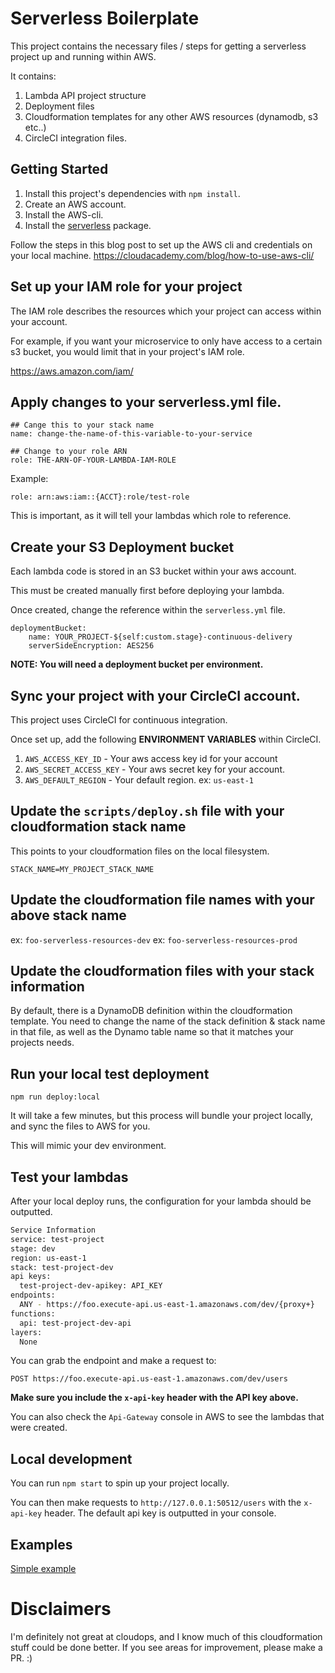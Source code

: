 # Serverless Boilerplate

This project contains the necessary files / steps for getting a serverless project up and running within AWS.

It contains:
1. Lambda API project structure
2. Deployment files
3. Cloudformation templates for any other AWS resources (dynamodb, s3 etc..)
4. CircleCI integration files.

## Getting Started

1. Install this project's dependencies with `npm install`.
2. Create an AWS account.
3. Install the AWS-cli.
4. Install the [serverless](https://serverless.com/framework/docs/getting-started/) package.

Follow the steps in this blog post to set up the AWS cli and credentials on your local machine.
https://cloudacademy.com/blog/how-to-use-aws-cli/

## Set up your IAM role for your project

The IAM role describes the resources which your project can access within your account.

For example, if you want your microservice to only have access to a certain s3 bucket, you would limit that in your project's IAM role.

https://aws.amazon.com/iam/

## Apply changes to your serverless.yml file.



```
## Cange this to your stack name
name: change-the-name-of-this-variable-to-your-service

## Change to your role ARN
role: THE-ARN-OF-YOUR-LAMBDA-IAM-ROLE
```

Example:

```
role: arn:aws:iam::{ACCT}:role/test-role
```

This is important, as it will tell your lambdas which role to reference.

## Create your S3 Deployment bucket

Each lambda code is stored in an S3 bucket within your aws account.

This must be created manually first before deploying your lambda.

Once created, change the reference within the `serverless.yml` file.

```
deploymentBucket:
    name: YOUR_PROJECT-${self:custom.stage}-continuous-delivery
    serverSideEncryption: AES256
```

**NOTE: You will need a deployment bucket per environment.**

## Sync your project with your CircleCI account.

This project uses CircleCI for continuous integration.

Once set up, add the following **ENVIRONMENT VARIABLES** within CircleCI.

1. `AWS_ACCESS_KEY_ID` - Your aws access key id for your account
2. `AWS_SECRET_ACCESS_KEY` - Your aws secret key for your account.
3. `AWS_DEFAULT_REGION` - Your default region. ex: `us-east-1`

## Update the `scripts/deploy.sh` file with your cloudformation stack name

This points to your cloudformation files on the local filesystem.

```
STACK_NAME=MY_PROJECT_STACK_NAME
```

## Update the cloudformation file names with your above stack name

ex: `foo-serverless-resources-dev`
ex: `foo-serverless-resources-prod`

## Update the cloudformation files with your stack information

By default, there is a DynamoDB definition within the cloudformation template.
You need to change the name of the stack definition & stack name in that file, as well as the Dynamo table name so that it matches your projects needs.

## Run your local test deployment

```
npm run deploy:local
```

It will take a few minutes, but this process will bundle your project locally, and sync the files to AWS for you.

This will mimic your dev environment.

## Test your lambdas

After your local deploy runs, the configuration for your lambda should be outputted.

```bash
Service Information
service: test-project
stage: dev
region: us-east-1
stack: test-project-dev
api keys:
  test-project-dev-apikey: API_KEY
endpoints:
  ANY - https://foo.execute-api.us-east-1.amazonaws.com/dev/{proxy+}
functions:
  api: test-project-dev-api
layers:
  None
```

You can grab the endpoint and make a request to:

```
POST https://foo.execute-api.us-east-1.amazonaws.com/dev/users
```

**Make sure you include the `x-api-key` header with the API key above.**

You can also check the `Api-Gateway` console in AWS to see the lambdas that were created.

## Local development

You can run `npm start` to spin up your project locally.

You can then make requests to `http://127.0.0.1:50512/users` with the `x-api-key` header.
The default api key is outputted in your console.

## Examples

[Simple example](/example)

# Disclaimers

I'm definitely not great at cloudops, and I know much of this cloudformation stuff could be done better. If you see areas for improvement, please make a PR. :)